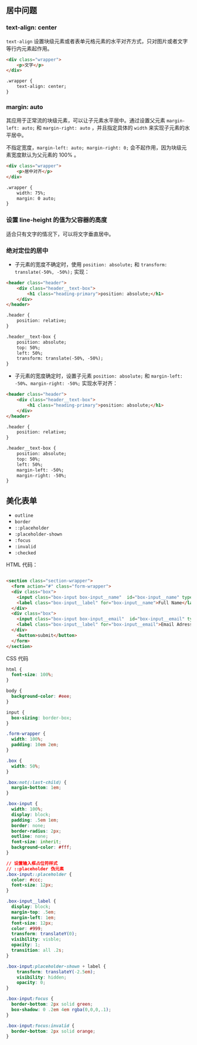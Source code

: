 

## 居中问题

### text-align: center

`text-align` 设置块级元素或者表单元格元素的水平对齐方式，只对图片或者文字等行内元素起作用。

```html
<div class="wrapper">
    <p>文字</p>
</div>

.wrapper {
	text-align: center;
}
```



### margin: auto

其应用于正常流的块级元素，可以让子元素水平居中。通过设置父元素 `margin-left: auto;` 和 `margin-right: auto` ，并且指定具体的 `width` 来实现子元素的水平居中。

不指定宽度，`margin-left: auto; margin-right: 0;` 会不起作用，因为块级元素宽度默认为父元素的 100% 。

```html
<div class="wrapper">
    <p>居中对齐</p>
</div>

.wrapper {
    width: 75%;
    margin: 0 auto;
}
```

### 设置 line-height 的值为父容器的高度

适合只有文字的情况下，可以将文字垂直居中。

### 绝对定位的居中

- 子元素的宽度不确定时，使用 `position: absolute;` 和 `transform: translate(-50%, -50%);` 实现：

```html
<header class="header">
    <div class="header__text-box">
        <h1 class="heading-primary">position: absolute;</h1>
    </div>
</header>

.header {
	position: relative;
}

.header__text-box {
	position: absolute;
	top: 50%;
	left: 50%;
	transform: translate(-50%, -50%);
}
```

- 子元素的宽度确定时，设置子元素 `position: absolute;` 和 `margin-left: -50%`、`margin-right: -50%;`  实现水平对齐：

```html
<header class="header">
    <div class="header__text-box">
        <h1 class="heading-primary">position: absolute;</h1>
    </div>
</header>

.header {
	position: relative;
}

.header__text-box {
	position: absolute;
	top: 50%;
	left: 50%;
	margin-left: -50%;
	margin-right: -50%;
}
```

## 美化表单

- `outline`
- `border`
- `::placeholder`
- `:placeholder-shown`
- `:focus`
- `:invalid`
- `:checked`

HTML 代码：

```html

<section class="section-wrapper">
  <form action="#" class="form-wrapper">
  <div class="box">
    <input class="box-input box-input__name"  id="box-input__name" type="text" placeholder="Full name" required>
    <label class="box-input__label" for="box-input__name">Full Name</label>
  </div>
  <div class="box">
    <input class="box-input box-input__email"  id="box-input__email" type="email" placeholder="Email Adress" required>
    <label class="box-input__label" for="box-input__email">Email Adress</label>
  </div>
    <button>submit</button>
  </form>
</section>
```

CSS 代码

```css
html {
  font-size: 100%;
}

body {
  background-color: #eee;
}

input {
  box-sizing: border-box;
}

.form-wrapper {
  width: 100%;
  padding: 10em 2em;
}

.box {
  width: 50%;
}

.box:not(:last-child) {
  margin-bottom: 1em;
}

.box-input {
  width: 100%;
  display: block;
  padding: .5em 1em;
  border: none; 
  border-radius: 2px;
  outline: none;
  font-size: inherit;
  background-color: #fff;
}

// 设置输入框占位符样式
// ::placeholder 伪元素
.box-input::placeholder {
  color: #ccc;
  font-size: 12px;
}

.box-input__label {
  display: block;
  margin-top: .5em;
  margin-left: 1em;
  font-size: 12px; 
  color: #999;
  transform: translateY(0);
  visibility: visble;
  opacity: 1;
  transition: all .2s;
}

.box-input:placeholder-shown + label {
    transform: translateY(-2.5em);
    visibility: hidden;
    opacity: 0;
}

.box-input:focus {
  border-bottom: 2px solid green;
  box-shadow: 0 .2em 4em rgba(0,0,0,.1);
}

.box-input:focus:invalid {
  border-bottom: 2px solid orange;
}
```



